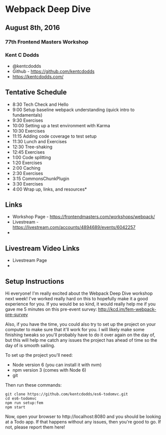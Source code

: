 # Webpack Deep Dive

## August 8th, 2016

### 77th Frontend Masters Workshop

### Kent C Dodds

* @kentcdodds
* Github - https://github.com/kentcdodds
* https://kentcdodds.com/

## Tentative Schedule


* 8:30    Tech Check and Hello
* 9:00    Setup baseline webpack understanding (quick intro to fundamentals)
* 9:30    Exercises
* 10:00   Setting up a test environment with Karma
* 10:30   Exercises
* 11:15   Adding code coverage to test setup
* 11:30   Lunch and Exercises
* 12:30   Tree-shaking
* 12:45   Exercises
* 1:00    Code splitting
* 1:20    Exercises
* 2:00    Caching
* 2:30    Exercises
* 3:15    CommonsChunkPlugin
* 3:30    Exercises
* 4:00    Wrap up, links, and resources* 

## Links

* Workshop Page - https://frontendmasters.com/workshops/webpack/
* Livestream - https://livestream.com/accounts/4894689/events/6042257
* 


## Livestream Video Links

* Livestream Page
* 


## Setup Instructions

Hi everyone! I'm really excited about the Webpack Deep Dive workshop next week! I've worked really hard on this to hopefully make it a good experience for you. If you would be so kind, it would really help me if you gave me 5 minutes on this pre-event survey:
http://kcd.im/fem-webpack-pre-survey

Also, if you have the time, you could also try to set up the project on your computer to make sure that it'll work for you. I will likely make some finishing tweaks so you'll probably have to do it over again on the day of, but this will help me catch any issues the project has ahead of time so the day of is smooth sailing.

To set up the project you'll need:

* Node version 6 (you can install it with nvm)
* npm version 3 (comes with Node 6)
* git

Then run these commands:

```
git clone https://github.com/kentcdodds/es6-todomvc.git
cd es6-todomvc
npm run setup:fem
npm start
```


Now, open your browser to http://localhost:8080 and you should be looking at a Todo app. If that happens without any issues, then you're good to go. If not, please report them here!

